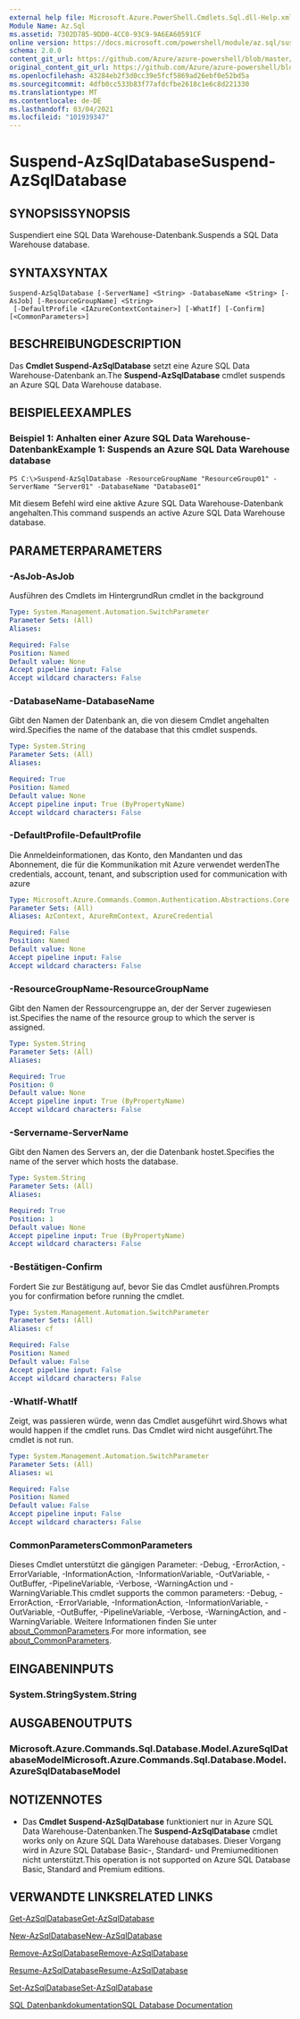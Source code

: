 ```yaml
---
external help file: Microsoft.Azure.PowerShell.Cmdlets.Sql.dll-Help.xml
Module Name: Az.Sql
ms.assetid: 7302D785-9DD0-4CC0-93C9-9A6EA60591CF
online version: https://docs.microsoft.com/powershell/module/az.sql/suspend-azsqldatabase
schema: 2.0.0
content_git_url: https://github.com/Azure/azure-powershell/blob/master/src/Sql/Sql/help/Suspend-AzSqlDatabase.md
original_content_git_url: https://github.com/Azure/azure-powershell/blob/master/src/Sql/Sql/help/Suspend-AzSqlDatabase.md
ms.openlocfilehash: 43284eb2f3d0cc39e5fcf5869ad26ebf0e52bd5a
ms.sourcegitcommit: 4dfb0cc533b83f77afdcfbe2618c1e6c8d221330
ms.translationtype: MT
ms.contentlocale: de-DE
ms.lasthandoff: 03/04/2021
ms.locfileid: "101939347"
---
```

# <span data-ttu-id="12338-101">Suspend-AzSqlDatabase</span><span class="sxs-lookup"><span data-stu-id="12338-101">Suspend-AzSqlDatabase</span></span>

## <span data-ttu-id="12338-102">SYNOPSIS</span><span class="sxs-lookup"><span data-stu-id="12338-102">SYNOPSIS</span></span>
<span data-ttu-id="12338-103">Suspendiert eine SQL Data Warehouse-Datenbank.</span><span class="sxs-lookup"><span data-stu-id="12338-103">Suspends a SQL Data Warehouse database.</span></span>

## <span data-ttu-id="12338-104">SYNTAX</span><span class="sxs-lookup"><span data-stu-id="12338-104">SYNTAX</span></span>

```
Suspend-AzSqlDatabase [-ServerName] <String> -DatabaseName <String> [-AsJob] [-ResourceGroupName] <String>
 [-DefaultProfile <IAzureContextContainer>] [-WhatIf] [-Confirm] [<CommonParameters>]
```

## <span data-ttu-id="12338-105">BESCHREIBUNG</span><span class="sxs-lookup"><span data-stu-id="12338-105">DESCRIPTION</span></span>
<span data-ttu-id="12338-106">Das **Cmdlet Suspend-AzSqlDatabase** setzt eine Azure SQL Data Warehouse-Datenbank an.</span><span class="sxs-lookup"><span data-stu-id="12338-106">The **Suspend-AzSqlDatabase** cmdlet suspends an Azure SQL Data Warehouse database.</span></span>

## <span data-ttu-id="12338-107">BEISPIELE</span><span class="sxs-lookup"><span data-stu-id="12338-107">EXAMPLES</span></span>

### <span data-ttu-id="12338-108">Beispiel 1: Anhalten einer Azure SQL Data Warehouse-Datenbank</span><span class="sxs-lookup"><span data-stu-id="12338-108">Example 1: Suspends an Azure SQL Data Warehouse database</span></span>
```
PS C:\>Suspend-AzSqlDatabase -ResourceGroupName "ResourceGroup01" -ServerName "Server01" -DatabaseName "Database01"
```

<span data-ttu-id="12338-109">Mit diesem Befehl wird eine aktive Azure SQL Data Warehouse-Datenbank angehalten.</span><span class="sxs-lookup"><span data-stu-id="12338-109">This command suspends an active Azure SQL Data Warehouse database.</span></span>

## <span data-ttu-id="12338-110">PARAMETER</span><span class="sxs-lookup"><span data-stu-id="12338-110">PARAMETERS</span></span>

### <span data-ttu-id="12338-111">-AsJob</span><span class="sxs-lookup"><span data-stu-id="12338-111">-AsJob</span></span>
<span data-ttu-id="12338-112">Ausführen des Cmdlets im Hintergrund</span><span class="sxs-lookup"><span data-stu-id="12338-112">Run cmdlet in the background</span></span>

```yaml
Type: System.Management.Automation.SwitchParameter
Parameter Sets: (All)
Aliases:

Required: False
Position: Named
Default value: None
Accept pipeline input: False
Accept wildcard characters: False
```

### <span data-ttu-id="12338-113">-DatabaseName</span><span class="sxs-lookup"><span data-stu-id="12338-113">-DatabaseName</span></span>
<span data-ttu-id="12338-114">Gibt den Namen der Datenbank an, die von diesem Cmdlet angehalten wird.</span><span class="sxs-lookup"><span data-stu-id="12338-114">Specifies the name of the database that this cmdlet suspends.</span></span>

```yaml
Type: System.String
Parameter Sets: (All)
Aliases:

Required: True
Position: Named
Default value: None
Accept pipeline input: True (ByPropertyName)
Accept wildcard characters: False
```

### <span data-ttu-id="12338-115">-DefaultProfile</span><span class="sxs-lookup"><span data-stu-id="12338-115">-DefaultProfile</span></span>
<span data-ttu-id="12338-116">Die Anmeldeinformationen, das Konto, den Mandanten und das Abonnement, die für die Kommunikation mit Azure verwendet werden</span><span class="sxs-lookup"><span data-stu-id="12338-116">The credentials, account, tenant, and subscription used for communication with azure</span></span>

```yaml
Type: Microsoft.Azure.Commands.Common.Authentication.Abstractions.Core.IAzureContextContainer
Parameter Sets: (All)
Aliases: AzContext, AzureRmContext, AzureCredential

Required: False
Position: Named
Default value: None
Accept pipeline input: False
Accept wildcard characters: False
```

### <span data-ttu-id="12338-117">-ResourceGroupName</span><span class="sxs-lookup"><span data-stu-id="12338-117">-ResourceGroupName</span></span>
<span data-ttu-id="12338-118">Gibt den Namen der Ressourcengruppe an, der der Server zugewiesen ist.</span><span class="sxs-lookup"><span data-stu-id="12338-118">Specifies the name of the resource group to which the server is assigned.</span></span>

```yaml
Type: System.String
Parameter Sets: (All)
Aliases:

Required: True
Position: 0
Default value: None
Accept pipeline input: True (ByPropertyName)
Accept wildcard characters: False
```

### <span data-ttu-id="12338-119">-Servername</span><span class="sxs-lookup"><span data-stu-id="12338-119">-ServerName</span></span>
<span data-ttu-id="12338-120">Gibt den Namen des Servers an, der die Datenbank hostet.</span><span class="sxs-lookup"><span data-stu-id="12338-120">Specifies the name of the server which hosts the database.</span></span>

```yaml
Type: System.String
Parameter Sets: (All)
Aliases:

Required: True
Position: 1
Default value: None
Accept pipeline input: True (ByPropertyName)
Accept wildcard characters: False
```

### <span data-ttu-id="12338-121">-Bestätigen</span><span class="sxs-lookup"><span data-stu-id="12338-121">-Confirm</span></span>
<span data-ttu-id="12338-122">Fordert Sie zur Bestätigung auf, bevor Sie das Cmdlet ausführen.</span><span class="sxs-lookup"><span data-stu-id="12338-122">Prompts you for confirmation before running the cmdlet.</span></span>

```yaml
Type: System.Management.Automation.SwitchParameter
Parameter Sets: (All)
Aliases: cf

Required: False
Position: Named
Default value: False
Accept pipeline input: False
Accept wildcard characters: False
```

### <span data-ttu-id="12338-123">-WhatIf</span><span class="sxs-lookup"><span data-stu-id="12338-123">-WhatIf</span></span>
<span data-ttu-id="12338-124">Zeigt, was passieren würde, wenn das Cmdlet ausgeführt wird.</span><span class="sxs-lookup"><span data-stu-id="12338-124">Shows what would happen if the cmdlet runs.</span></span>
<span data-ttu-id="12338-125">Das Cmdlet wird nicht ausgeführt.</span><span class="sxs-lookup"><span data-stu-id="12338-125">The cmdlet is not run.</span></span>

```yaml
Type: System.Management.Automation.SwitchParameter
Parameter Sets: (All)
Aliases: wi

Required: False
Position: Named
Default value: False
Accept pipeline input: False
Accept wildcard characters: False
```

### <span data-ttu-id="12338-126">CommonParameters</span><span class="sxs-lookup"><span data-stu-id="12338-126">CommonParameters</span></span>
<span data-ttu-id="12338-127">Dieses Cmdlet unterstützt die gängigen Parameter: -Debug, -ErrorAction, -ErrorVariable, -InformationAction, -InformationVariable, -OutVariable, -OutBuffer, -PipelineVariable, -Verbose, -WarningAction und -WarningVariable.</span><span class="sxs-lookup"><span data-stu-id="12338-127">This cmdlet supports the common parameters: -Debug, -ErrorAction, -ErrorVariable, -InformationAction, -InformationVariable, -OutVariable, -OutBuffer, -PipelineVariable, -Verbose, -WarningAction, and -WarningVariable.</span></span> <span data-ttu-id="12338-128">Weitere Informationen finden Sie unter [about_CommonParameters](http://go.microsoft.com/fwlink/?LinkID=113216).</span><span class="sxs-lookup"><span data-stu-id="12338-128">For more information, see [about_CommonParameters](http://go.microsoft.com/fwlink/?LinkID=113216).</span></span>

## <span data-ttu-id="12338-129">EINGABEN</span><span class="sxs-lookup"><span data-stu-id="12338-129">INPUTS</span></span>

### <span data-ttu-id="12338-130">System.String</span><span class="sxs-lookup"><span data-stu-id="12338-130">System.String</span></span>

## <span data-ttu-id="12338-131">AUSGABEN</span><span class="sxs-lookup"><span data-stu-id="12338-131">OUTPUTS</span></span>

### <span data-ttu-id="12338-132">Microsoft.Azure.Commands.Sql.Database.Model.AzureSqlDatabaseModel</span><span class="sxs-lookup"><span data-stu-id="12338-132">Microsoft.Azure.Commands.Sql.Database.Model.AzureSqlDatabaseModel</span></span>

## <span data-ttu-id="12338-133">NOTIZEN</span><span class="sxs-lookup"><span data-stu-id="12338-133">NOTES</span></span>
* <span data-ttu-id="12338-134">Das **Cmdlet Suspend-AzSqlDatabase** funktioniert nur in Azure SQL Data Warehouse-Datenbanken.</span><span class="sxs-lookup"><span data-stu-id="12338-134">The **Suspend-AzSqlDatabase** cmdlet works only on Azure SQL Data Warehouse databases.</span></span> <span data-ttu-id="12338-135">Dieser Vorgang wird in Azure SQL Database Basic-, Standard- und Premiumeditionen nicht unterstützt.</span><span class="sxs-lookup"><span data-stu-id="12338-135">This operation is not supported on Azure SQL Database Basic, Standard and Premium editions.</span></span>

## <span data-ttu-id="12338-136">VERWANDTE LINKS</span><span class="sxs-lookup"><span data-stu-id="12338-136">RELATED LINKS</span></span>

[<span data-ttu-id="12338-137">Get-AzSqlDatabase</span><span class="sxs-lookup"><span data-stu-id="12338-137">Get-AzSqlDatabase</span></span>](./Get-AzSqlDatabase.md)

[<span data-ttu-id="12338-138">New-AzSqlDatabase</span><span class="sxs-lookup"><span data-stu-id="12338-138">New-AzSqlDatabase</span></span>](./New-AzSqlDatabase.md)

[<span data-ttu-id="12338-139">Remove-AzSqlDatabase</span><span class="sxs-lookup"><span data-stu-id="12338-139">Remove-AzSqlDatabase</span></span>](./Remove-AzSqlDatabase.md)

[<span data-ttu-id="12338-140">Resume-AzSqlDatabase</span><span class="sxs-lookup"><span data-stu-id="12338-140">Resume-AzSqlDatabase</span></span>](./Resume-AzSqlDatabase.md)

[<span data-ttu-id="12338-141">Set-AzSqlDatabase</span><span class="sxs-lookup"><span data-stu-id="12338-141">Set-AzSqlDatabase</span></span>](./Set-AzSqlDatabase.md)

[<span data-ttu-id="12338-142">SQL Datenbankdokumentation</span><span class="sxs-lookup"><span data-stu-id="12338-142">SQL Database Documentation</span></span>](https://docs.microsoft.com/azure/sql-database/)


